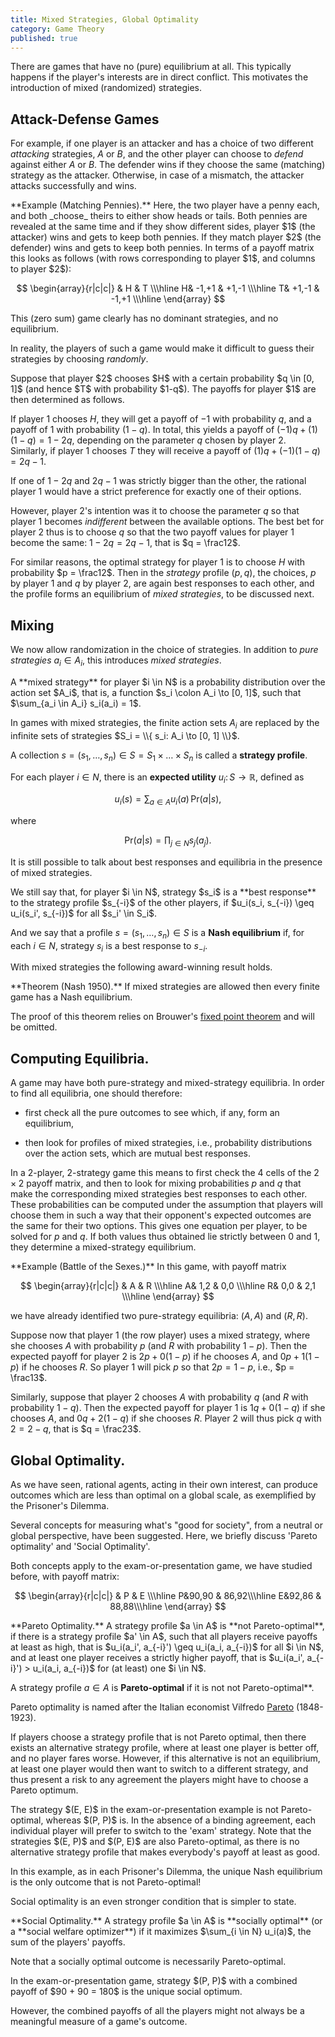 ```yaml
---
title: Mixed Strategies, Global Optimality
category: Game Theory
published: true
---
```


There are games that have no (pure) equilibrium at all.  This
typically happens if the player's interests are in direct conflict.
This motivates the introduction of mixed (randomized) strategies.

## Attack-Defense Games

For example, if one player is an attacker and
has a choice of two different _attacking_ strategies, $A$ or $B$, and
the other player can choose to _defend_ against either $A$ or $B$.  The
defender wins if they choose the same (matching) strategy as the
attacker.  Otherwise, in case of a mismatch, the attacker attacks
successfully and wins.

<div class="example" markdown="1">
**Example (Matching Pennies).**
Here, the two player have a penny each, and both _choose_ theirs to
either show heads or tails.  Both pennies are revealed at the same time
and if they show different sides, player $1$ (the attacker) wins and gets
to keep both pennies. If they match player $2$ (the defender) wins and gets
to keep both pennies.  In terms of a payoff matrix this looks as follows
(with rows corresponding to player $1$, and columns to player $2$):

$$
\begin{array}{r|c|c|}
& H & T \\\hline
H& -1,+1 & +1,-1 \\\hline
T& +1,-1 & -1,+1 \\\hline
\end{array}
$$

This (zero sum) game clearly has no dominant strategies, and no
equilibrium.
</div>

In reality, the players of such a game would make it difficult to guess their
strategies by choosing _randomly_.

<div class ="example" markdown="1">
Suppose that player $2$ chooses $H$ with a certain probability $q \in [0, 1]$
(and hence $T$ with probability $1-q$).
The payoffs for player $1$ are then determined as follows.

If player $1$ chooses $H$, they will get a payoff of $-1$ with
probability $q$, and a payoff of $1$ with probability $(1-q)$.  In
total, this yields a payoff of $(-1)q + (1)(1-q) = 1 -2q$, depending
on the parameter $q$ chosen by player $2$.  Similarly, if player $1$
chooses $T$ they will receive a payoff of $(1)q + (-1)(1-q) = 2q-1$.

If one of $1-2q$ and $2q - 1$ was strictly bigger than the
other, the rational player $1$ would have a strict preference
for exactly one of their options.

However, player $2$'s intention was it to choose the parameter $q$
so that player $1$ becomes _indifferent_ between the available options.
The best bet for player $2$ thus is to choose $q$ so that
the two payoff values for player $1$ become the same:
$1 - 2q = 2q - 1$, that is $q = \frac12$.

For similar reasons, the optimal strategy for player $1$ is
to choose $H$ with probability $p = \frac12$.  Then
in the _strategy_ profile $(p, q)$, the choices,
$p$ by player $1$ and $q$ by player $2$,
are again best responses to each other,
and the profile forms an equilibrium of
_mixed strategies_, to be discussed next.
</div>

## Mixing

We now allow randomization in the choice of strategies.
In addition to _pure strategies_ $a_i \in A_i$,  this introduces
_mixed strategies_.

<div class="note" markdown="1">
A **mixed strategy** for player $i \in N$ is a
probability distribution over the action set $A_i$, that is, a function $s_i \colon A_i \to [0, 1]$, such
that $\sum_{a_i \in A_i} s_i(a_i) = 1$.

In games with mixed strategies, the finite action sets $A_i$ are
replaced by the infinite sets of strategies $S_i = \\{ s_i: A_i \to [0,
1] \\}$.

A collection $s = (s_1, \dots, s_n) \in S = S_1 \times \dots \times S_n$
is called a **strategy profile**.

For each player $i \in N$,  there is an **expected utility** $u_i \colon S \to \mathbb{R}$, defined as

$$
u_i(s) = \sum_{a \in A} u_i(a)\, \mathrm{Pr}(a | s),
$$

where

$$
\mathrm{Pr}(a | s) = \prod_{j \in N} s_j(a_j).
$$

</div>

It is still possible to talk about best responses
and equilibria in the presence of mixed strategies.

<div class="note" markdown="1">
We still say that, for player $i \in N$, strategy $s_i$ is a **best response** to the strategy profile $s_{-i}$ of the other players, if
$u_i(s_i, s_{-i}) \geq u_i(s_i', s_{-i})$ for all $s_i' \in S_i$.

And we say that a profile $s = (s_1, \dots, s_n) \in S$ is a **Nash
equilibrium** if, for each $i \in N$, strategy $s_i$ is a best
response to $s_{-i}$.
</div>

With mixed strategies the following award-winning result holds.

<div class="note" markdown="1">
**Theorem (Nash 1950).**  If mixed strategies are allowed then every
finite game has a Nash equilibrium.
</div>

The proof of this theorem relies on Brouwer's [fixed point theorem]
and will be omitted.

## Computing Equilibria.

A game may have both pure-strategy and mixed-strategy equilibria.
In order to find all equilibria, one should therefore:

* first check all the pure outcomes to see which, if any, form an equilibrium,

* then look for profiles of mixed strategies, i.e., probability
distributions over the action sets, which are mutual best responses.

In a $2$-player, $2$-strategy game this means to first check the $4$
cells of the $2 \times 2$ payoff matrix, and then to look for mixing
probabilities $p$ and $q$ that make the corresponding mixed strategies
best responses to each other.  These probabilities can be computed under
the assumption that players will choose them in such a way
that their opponent's expected outcomes are the same for their two options.
This gives one equation per player, to be solved for $p$ and $q$.
If both values thus obtained lie strictly between $0$ and $1$,
they determine a mixed-strategy equilibrium.

<div class="example" markdown="1">
**Example (Battle of the Sexes.)**  In this game, with payoff matrix

$$
\begin{array}{r|c|c|}
& A & R \\\hline
A& 1,2 & 0,0 \\\hline
R& 0,0 & 2,1 \\\hline
\end{array}
$$

we have already identified two pure-strategy equilibria: $(A, A)$ and $(R, R)$.

Suppose now that player $1$ (the row player) uses a mixed strategy,
where she chooses $A$ with probability $p$ (and $R$ with probability $1-p$).
Then the expected payoff for player $2$ is
$2p + 0(1-p)$ if he chooses $A$, and $0p + 1(1-p)$ if he chooses $R$.
So player $1$ will pick $p$ so that $2p = 1 - p$, i.e., $p = \frac13$.

Similarly, suppose that player $2$ chooses $A$ with probability $q$ (and $R$ with probability $1-q$).
Then the expected payoff for player $1$ is
$1q + 0(1-q)$ if she chooses $A$, and $0q + 2(1-q)$ if she chooses
$R$.  Player $2$ will thus pick $q$ with $2 = 2 - q$, that is $q = \frac23$.
</div>

## Global Optimality.

As we have seen, rational agents, acting in their own interest,
can produce outcomes which are less than optimal on a global scale,
as exemplified by the Prisoner's Dilemma.

Several concepts for measuring what's "good for society", from a
neutral or global perspective, have been suggested.  Here, we briefly
discuss 'Pareto optimality' and 'Social Optimality'.

<div class="example" markdown="1">
Both concepts
apply to the exam-or-presentation game, we have studied before, with
payoff matrix:

$$
\begin{array}{r|c|c|}
& P & E \\\hline
P&90,90 & 86,92\\\hline
E&92,86 & 88,88\\\hline
\end{array}
$$

</div>

<div class="note" markdown="1">
**Pareto Optimality.**
A strategy profile $a \in A$ is **not
Pareto-optimal**, if there is a strategy profile $a' \in A$,
such that all players receive payoffs at least as high, that is $u_i(a_i', a_{-i}') \geq u_i(a_i, a_{-i})$ for all $i \in N$, and at least one player receives a
strictly higher payoff,
that is $u_i(a_i', a_{-i}') > u_i(a_i, a_{-i})$ for (at least) one $i \in N$.

A strategy profile $a \in A$ is **Pareto-optimal** if it is not not
Pareto-optimal**. </div>

Pareto optimality is named after the Italian economist Vilfredo
[Pareto] (1848-1923).

If players choose a strategy profile that is not Pareto
optimal, then there exists an alternative strategy profile, where at
least one player is better off, and no player fares worse.
However, if this alternative is not an equilibrium, at least one
player would then want to switch to a different strategy, and thus
present a risk to any agreement the players might have to choose
a Pareto optimum.

<div class="example" markdown="1">
The strategy $(E, E)$ in the exam-or-presentation example is not
Pareto-optimal, whereas $(P, P)$ is.
In the absence of a binding agreement, each individual player will
prefer to switch to the 'exam' strategy.  Note that the strategies
$(E, P)$ and $(P, E)$ are also Pareto-optimal,
as there is no alternative strategy profile that makes everybody's
payoff at least as good.
</div>

In this example, as in each Prisoner's Dilemma,
the unique Nash equilibrium is the only outcome that is not Pareto-optimal!

Social optimality is an even stronger condition that is simpler to state.

<div class="note" markdown="1">
**Social Optimality.** A strategy profile $a \in A$
is **socially optimal** (or a **social welfare optimizer**)
if it maximizes $\sum_{i \in N} u_i(a)$, the sum of the players' payoffs.
</div>

Note that a socially optimal outcome is necessarily Pareto-optimal.

<div class="example" markdown="1">
In the exam-or-presentation game, strategy $(P, P)$ with
a combined payoff of $90 + 90 = 180$ is the unique social optimum.
</div>

However, the combined payoffs of all the players might not always
be a meaningful measure of a game's outcome.

[pareto]: https://en.wikipedia.org/wiki/Vilfredo_Pareto
[fixed point theorem]: https://en.wikipedia.org/wiki/Brouwer_fixed-point_theorem

